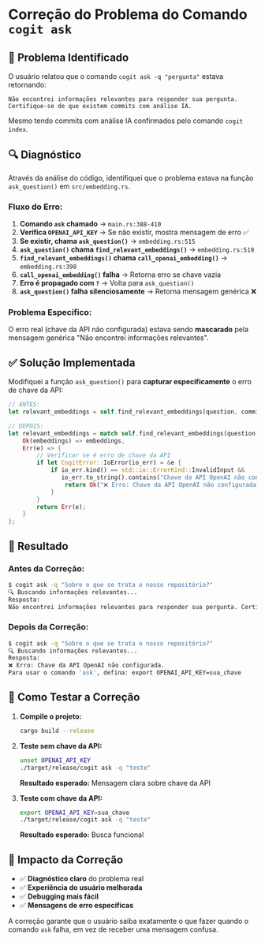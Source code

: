 # Correção do Problema do Comando `cogit ask`

## 🐛 Problema Identificado

O usuário relatou que o comando `cogit ask -q "pergunta"` estava retornando:

```
Não encontrei informações relevantes para responder sua pergunta. Certifique-se de que existem commits com análise IA.
```

Mesmo tendo commits com análise IA confirmados pelo comando `cogit index`.

## 🔍 Diagnóstico

Através da análise do código, identifiquei que o problema estava na função `ask_question()` em `src/embedding.rs`. 

### Fluxo do Erro:

1. **Comando `ask` chamado** → `main.rs:388-410`
2. **Verifica `OPENAI_API_KEY`** → Se não existir, mostra mensagem de erro ✅
3. **Se existir, chama `ask_question()`** → `embedding.rs:515`
4. **`ask_question()` chama `find_relevant_embeddings()`** → `embedding.rs:519`
5. **`find_relevant_embeddings()` chama `call_openai_embedding()`** → `embedding.rs:398`
6. **`call_openai_embedding()` falha** → Retorna erro se chave vazia
7. **Erro é propagado com `?`** → Volta para `ask_question()`
8. **`ask_question()` falha silenciosamente** → Retorna mensagem genérica ❌

### Problema Específico:

O erro real (chave da API não configurada) estava sendo **mascarado** pela mensagem genérica "Não encontrei informações relevantes".

## ✅ Solução Implementada

Modifiquei a função `ask_question()` para **capturar especificamente** o erro de chave da API:

```rust
// ANTES:
let relevant_embeddings = self.find_relevant_embeddings(question, commit_filter).await?;

// DEPOIS:
let relevant_embeddings = match self.find_relevant_embeddings(question, commit_filter).await {
    Ok(embeddings) => embeddings,
    Err(e) => {
        // Verificar se é erro de chave da API
        if let CogitError::IoError(io_err) = &e {
            if io_err.kind() == std::io::ErrorKind::InvalidInput && 
               io_err.to_string().contains("Chave da API OpenAI não configurada") {
                return Ok("❌ Erro: Chave da API OpenAI não configurada.\nPara usar o comando 'ask', defina: export OPENAI_API_KEY=sua_chave".to_string());
            }
        }
        return Err(e);
    }
};
```

## 🚀 Resultado

### Antes da Correção:
```bash
$ cogit ask -q "Sobre o que se trata o nosso repositório?"
🔍 Buscando informações relevantes...
Resposta:
Não encontrei informações relevantes para responder sua pergunta. Certifique-se de que existem commits com análise IA.
```

### Depois da Correção:
```bash
$ cogit ask -q "Sobre o que se trata o nosso repositório?"
🔍 Buscando informações relevantes...
Resposta:
❌ Erro: Chave da API OpenAI não configurada.
Para usar o comando 'ask', defina: export OPENAI_API_KEY=sua_chave
```

## 📝 Como Testar a Correção

1. **Compile o projeto:**
   ```bash
   cargo build --release
   ```

2. **Teste sem chave da API:**
   ```bash
   unset OPENAI_API_KEY
   ./target/release/cogit ask -q "teste"
   ```
   
   **Resultado esperado:** Mensagem clara sobre chave da API

3. **Teste com chave da API:**
   ```bash
   export OPENAI_API_KEY=sua_chave
   ./target/release/cogit ask -q "teste"
   ```
   
   **Resultado esperado:** Busca funcional

## 🎯 Impacto da Correção

- ✅ **Diagnóstico claro** do problema real
- ✅ **Experiência do usuário melhorada** 
- ✅ **Debugging mais fácil**
- ✅ **Mensagens de erro específicas**

A correção garante que o usuário saiba exatamente o que fazer quando o comando `ask` falha, em vez de receber uma mensagem confusa. 